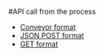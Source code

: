 #API call from the process

*   [Conveyor format](format_conveyor.md)
*   [JSON POST format](format_post_json.md)
*   [GET format](format_get.md)
